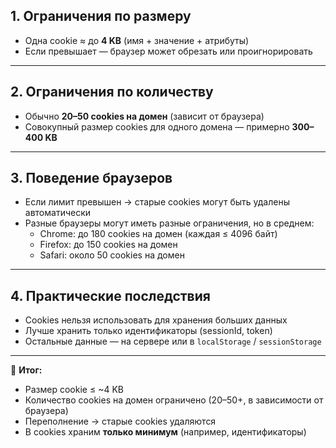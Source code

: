## 1. Ограничения по размеру
- Одна cookie ≈ до **4 KB** (имя + значение + атрибуты)  
- Если превышает — браузер может обрезать или проигнорировать  

---

## 2. Ограничения по количеству
- Обычно **20–50 cookies на домен** (зависит от браузера)  
- Совокупный размер cookies для одного домена — примерно **300–400 KB**  

---

## 3. Поведение браузеров
- Если лимит превышен → старые cookies могут быть удалены автоматически  
- Разные браузеры могут иметь разные ограничения, но в среднем:
  - Chrome: до 180 cookies на домен (каждая ≤ 4096 байт)  
  - Firefox: до 150 cookies на домен  
  - Safari: около 50 cookies на домен  

---

## 4. Практические последствия
- Cookies нельзя использовать для хранения больших данных  
- Лучше хранить только идентификаторы (sessionId, token)  
- Остальные данные — на сервере или в `localStorage` / `sessionStorage`  

---

🔑 **Итог:**  
- Размер cookie ≤ ~4 KB  
- Количество cookies на домен ограничено (20–50+, в зависимости от браузера)  
- Переполнение → старые cookies удаляются  
- В cookies храним **только минимум** (например, идентификаторы)  

